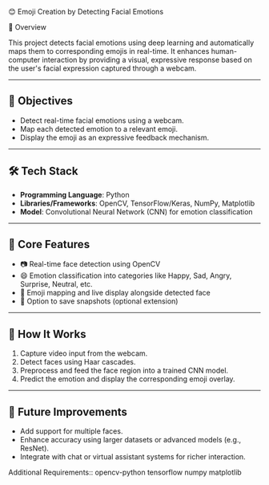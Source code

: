 😊 Emoji Creation by Detecting Facial Emotions

 📌 Overview

This project detects facial emotions using deep learning and automatically maps them to corresponding emojis in real-time.
It enhances human-computer interaction by providing a visual, expressive response based on the user's facial expression captured through a webcam.

---

## 🎯 Objectives

- Detect real-time facial emotions using a webcam.
- Map each detected emotion to a relevant emoji.
- Display the emoji as an expressive feedback mechanism.

---

## 🛠️ Tech Stack

- **Programming Language**: Python  
- **Libraries/Frameworks**: OpenCV, TensorFlow/Keras, NumPy, Matplotlib  
- **Model**: Convolutional Neural Network (CNN) for emotion classification

---

## 🧠 Core Features

- 📷 Real-time face detection using OpenCV
- 😄 Emotion classification into categories like Happy, Sad, Angry, Surprise, Neutral, etc.
- 🧩 Emoji mapping and live display alongside detected face
- 💾 Option to save snapshots (optional extension)

---

## 🧪 How It Works

1. Capture video input from the webcam.
2. Detect faces using Haar cascades.
3. Preprocess and feed the face region into a trained CNN model.
4. Predict the emotion and display the corresponding emoji overlay.

---

## 🚀 Future Improvements

- Add support for multiple faces.
- Enhance accuracy using larger datasets or advanced models (e.g., ResNet).
- Integrate with chat or virtual assistant systems for richer interaction.




Additional Requirements::
opencv-python
tensorflow
numpy
matplotlib


